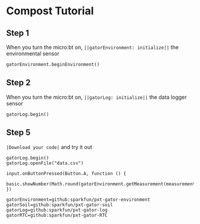 # Compost Tutorial

## Step 1
When you turn the micro:bt on, ``||gatorEnvironment: initialize||`` the environmental sensor

```blocks
gatorEnvironment.beginEnvironment()
```

## Step 2 
When you turn the micro:bt on, ``||gatorLog: initialize||`` the data logger sensor

```blocks
gatorLog.begin()
```

## Step 5
``|Download your code|`` and try it out


```template
gatorLog.begin()
gatorLog.openFile("data.csv")
```

```ghost
input.onButtonPressed(Button.A, function () {
    basic.showNumber(Math.round(gatorEnvironment.getMeasurement(measurementType.humidity)))
})
```

```package
gatorEnvironment=github:sparkfun/pxt-gator-environment
gatorSoil=github:sparkfun/pxt-gator-soil
gatorLog=github:sparkfun/pxt-gator-log
gatorRTC=github:sparkfun/pxt-gator-RTC
```

